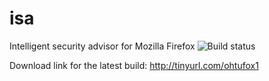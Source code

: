 isa
===

Intelligent security advisor for Mozilla Firefox ![Build status](https://travis-ci.org/ohtufox/isa.png?branch=master)

Download link for the latest build: http://tinyurl.com/ohtufox1
